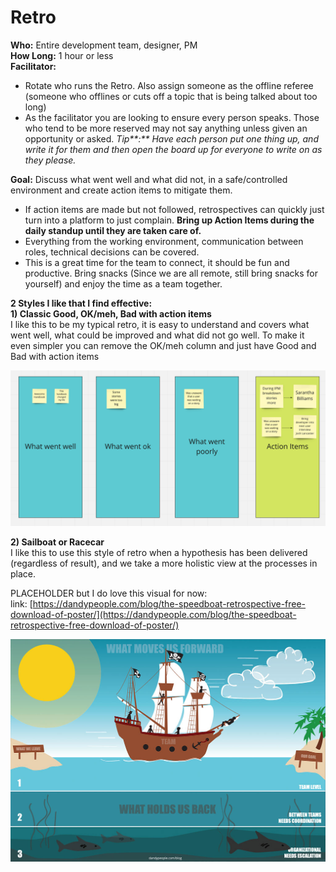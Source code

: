 # Retro

**Who:** Entire development team, designer, PM  
**How Long:** 1 hour or less  
**Facilitator:** 

* Rotate who runs the Retro. Also assign someone as the offline referee \(someone who offlines or cuts off a topic that is being talked about too long\)
* As the facilitator you are looking to ensure every person speaks. Those who tend to be more reserved may not say anything unless given an opportunity or asked.  _Tip**:** Have each person put one thing up, and write it for them and then open the board up for everyone to write on as they please._

**Goal:** Discuss what went well and what did not, in a safe/controlled environment and create action items to mitigate them.

* If action items are made but not followed, retrospectives can quickly just turn into a platform to just complain. **Bring up Action Items during the daily standup until they are taken care of.**
* Everything from the working environment, communication between roles, technical decisions can be covered. 
* This is a great time for the team to connect, it should be fun and productive. Bring snacks \(Since we are all remote, still bring snacks for yourself\) and enjoy the time as a team together. 

**2 Styles I like that I find effective:**  
**1\) Classic Good, OK/meh, Bad with action items**  
I like this to be my typical retro, it is easy to understand and covers what went well, what could be improved and what did not go well. To make it even simpler you can remove the OK/meh column and just have Good and Bad with action items

![](../.gitbook/assets/screen-shot-2020-11-18-at-3.10.36-pm.png)

  
**2\) Sailboat or Racecar**  
I like this to use this style of retro when a hypothesis has been delivered \(regardless of result\), and we take a more holistic view at the processes in place.  
  
PLACEHOLDER but I do love this visual for now:  
link: [https://dandypeople.com/blog/the-speedboat-retrospective-free-download-of-poster/](https://dandypeople.com/blog/the-speedboat-retrospective-free-download-of-poster/)  
  

![](../.gitbook/assets/speedboat-retrospective.jpg)

